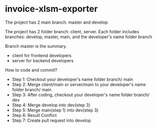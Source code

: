 # invoice-xlsm-exporter

The project has 2 main branch: master and develop

The project has 2 folder branch: client, server. Each folder includes branches: develop, master, main, and the developer's name folder branch

Branch master is the summary.

- client for frontend developers
- server for backend developers

How to code and commit? 
- Step 1: Checkout your developer's name folder branch/ main
- Step 2: Merge client/main or server/main to your developer's name folder branch/ main
- Step 3: After coding, checkout your developer's name folder branch/ dev
- Step 4: Merge develop into dev(step 3)
- Step 5: Merge main(step 1) into dev(step 3)
- Step 6: Result Conflict
- Step 7: Create pull request into develop
